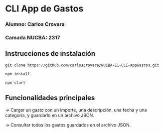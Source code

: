 # CLI App de Gastos

### Alumno: Carlos Crovara

### Camada NUCBA: 2317

## Instrucciones de instalación

```
git clone https://github.com/carloscrovara/NUCBA-E1-CLI-AppGastos.git

npm install

npm start
```

## Funcionalidades principales

-> Cargar un gasto con un importe, una descripción, una fecha y una categoría, y guardarlo en un archivo JSON. 

-> Consultar todos los gastos guardados en el archivo JSON.
